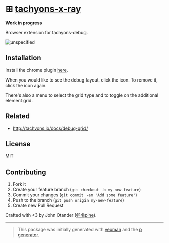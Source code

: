 # ⊞ [tachyons-x-ray](http://tachyons.io/docs/debug-grid/)

__Work in progress__

Browser extension for tachyons-debug.

![unspecified](https://cloud.githubusercontent.com/assets/1424573/18359165/dc0b0bd6-75b5-11e6-97b9-bbada98bae01.png)

## Installation

Install the chrome plugin [here](https://chrome.google.com/webstore/detail/tachyons-x-ray/lbepbkiknibiobnbanhggglkmpkbdiim).

When you would like to see the debug layout, click the icon.
To remove it, click the icon again.

There's also a menu to select the grid type and to toggle on the additional element grid.

## Related

- <http://tachyons.io/docs/debug-grid/>

## License

MIT

## Contributing

1. Fork it
2. Create your feature branch (`git checkout -b my-new-feature`)
3. Commit your changes (`git commit -am 'Add some feature'`)
4. Push to the branch (`git push origin my-new-feature`)
5. Create new Pull Request

Crafted with <3 by John Otander ([@4lpine](https://twitter.com/4lpine)).

***

> This package was initially generated with [yeoman](http://yeoman.io) and the [p generator](https://github.com/johnotander/generator-p.git).
